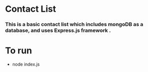 # Contact List

<h3> This is a basic contact list which includes mongoDB as a database, and uses Express.js framework . </h3>

# To run

* node index.js
